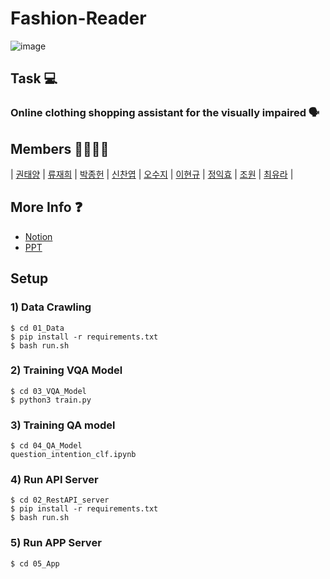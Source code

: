 # Fashion-Reader
![image](https://github.com/Fashion-Reader/fashion-reader/blob/main/etc/img.png)

## Task :computer:
### Online clothing shopping assistant for the visually impaired :speaking_head:

## Members :family_man_woman_girl_boy:

| [권태양](https://github.com/sunnight9507) | [류재희](https://github.com/JaeheeRyu) | [박종헌](https://github.com/PJHgh) | [신찬엽](https://github.com/chanyub) |
[오수지](https://github.com/ohsuz) | [이현규](https://github.com/LeeHyeonKyu) | [정익효](https://github.com/dlrgy22) | [조원](https://github.com/jo-member) | [최유라](https://github.com/Yuuraa) |

## More Info :question:
- [Notion](https://www.notion.so/Fashion-Reader-9244c753b78b470a9355a51478a38e83)
- [PPT](https://github.com/Fashion-Reader/fashion-reader/blob/main/etc/FASHION-READER.pdf)

## Setup

### 1) Data Crawling
```
$ cd 01_Data
$ pip install -r requirements.txt
$ bash run.sh
```

### 2) Training VQA Model
```
$ cd 03_VQA_Model
$ python3 train.py
```

### 3) Training QA model
```
$ cd 04_QA_Model
question_intention_clf.ipynb
```

### 4) Run API Server
```
$ cd 02_RestAPI_server
$ pip install -r requirements.txt
$ bash run.sh
```

### 5) Run APP Server
```
$ cd 05_App
```
